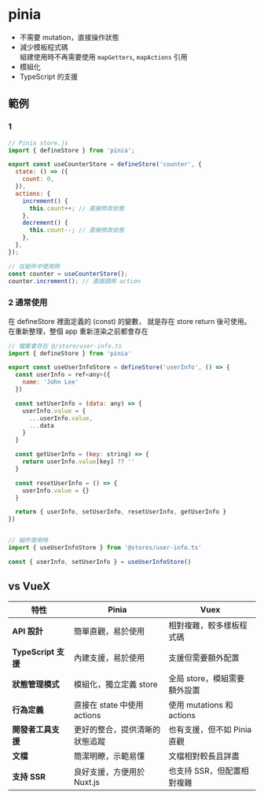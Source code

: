 # pinia

- 不需要 mutation，直接操作狀態
- 減少模板程式碼  
  組建使用時不再需要使用 `mapGetters`, `mapActions` 引用
- 模組化
- TypeScript 的支援

## 範例
### 1 
```js
// Pinia store.js
import { defineStore } from 'pinia';

export const useCounterStore = defineStore('counter', {
  state: () => ({
    count: 0,
  }),
  actions: {
    increment() {
      this.count++; // 直接修改狀態
    },
    decrement() {
      this.count--; // 直接修改狀態
    },
  },
});

// 在組件中使用時
const counter = useCounterStore();
counter.increment(); // 直接調用 action
```

### 2 通常使用

在 defineStore 裡面定義的 (const) 的變數， 就是存在 store
return 後可使用。在重新整理，整個 app 重新渲染之前都會存在

```js
// 檔案會存在 @/store/user-info.ts
import { defineStore } from 'pinia'

export const useUserInfoStore = defineStore('userInfo', () => {
  const userInfo = ref<any>({
    name: 'John Lee'
  })

  const setUserInfo = (data: any) => {
    userInfo.value = {
      ...userInfo.value,
      ...data
    }
  }

  const getUserInfo = (key: string) => {
    return userInfo.value[key] ?? ''
  }

  const resetUserInfo = () => {
    userInfo.value = {}
  }

  return { userInfo, setUserInfo, resetUserInfo, getUserInfo }
})


// 組件使用時
import { useUserInfoStore } from '@stores/user-info.ts'

const { userInfo, setUserInfo } = useUserInfoStore()
```

## vs VueX

| 特性                | Pinia                          | Vuex                         |
| ------------------- | ------------------------------ | ---------------------------- |
| **API 設計**        | 簡單直觀，易於使用             | 相對複雜，較多樣板程式碼     |
| **TypeScript 支援** | 內建支援，易於使用             | 支援但需要額外配置           |
| **狀態管理模式**    | 模組化，獨立定義 store         | 全局 store，模組需要額外設置 |
| **行為定義**        | 直接在 state 中使用 actions    | 使用 mutations 和 actions    |
| **開發者工具支援**  | 更好的整合，提供清晰的狀態追蹤 | 也有支援，但不如 Pinia 直觀  |
| **文檔**            | 簡潔明瞭，示範易懂             | 文檔相對較長且詳盡           |
| **支持 SSR**        | 良好支援，方便用於 Nuxt.js     | 也支持 SSR，但配置相對複雜   |

